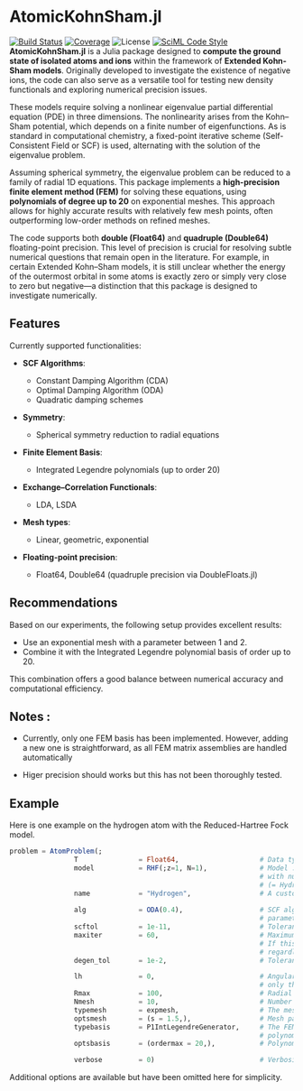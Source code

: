 # AtomicKohnSham.jl

[![Build Status](https://github.com/Theozeud/AtomicKohnSham/actions/workflows/CI.yml/badge.svg?branch=master)](https://github.com/Theozeud/AtomicKohnSham/actions/workflows/CI.yml?query=branch%3Amain)
[![Coverage](https://codecov.io/gh/Theozeud/AtomicKohnSham/branch/master/graph/badge.svg)](https://codecov.io/gh/Theozeud/AtomicKohnSham)
![License](https://img.shields.io/badge/license-MIT-blue.svg)
[![SciML Code Style](https://img.shields.io/static/v1?label=code%20style&message=SciML&color=9558b2&labelColor=389826)](https://github.com/SciML/SciMLStyle)
**AtomicKohnSham.jl** is a Julia package designed to **compute the ground state of isolated atoms and ions** within the framework of **Extended Kohn-Sham models**. Originally developed to investigate the existence of negative ions, the code can also serve as a versatile tool for testing new density functionals and exploring numerical precision issues.

These models require solving a nonlinear eigenvalue partial differential equation (PDE) in three dimensions. The nonlinearity arises from the Kohn–Sham potential, which depends on a finite number of eigenfunctions. As is standard in computational chemistry, a fixed-point iterative scheme (Self-Consistent Field or SCF) is used, alternating with the solution of the eigenvalue problem.

Assuming spherical symmetry, the eigenvalue problem can be reduced to a family of radial 1D equations. This package implements a **high-precision finite element method (FEM)** for solving these equations, using **polynomials of degree up to 20** on exponential meshes. This approach allows for highly accurate results with relatively few mesh points, often outperforming low-order methods on refined meshes.

The code supports both **double (Float64)** and **quadruple (Double64)** floating-point precision. This level of precision is crucial for resolving subtle numerical questions that remain open in the literature. For example, in certain Extended Kohn–Sham models, it is still unclear whether the energy of the outermost orbital in some atoms is exactly zero or simply very close to zero but negative—a distinction that this package is designed to investigate numerically.

## Features
Currently supported functionalities:

- **SCF Algorithms**:
  - Constant Damping Algorithm (CDA)
  - Optimal Damping Algorithm (ODA)
  - Quadratic damping schemes
    
- **Symmetry**:
  - Spherical symmetry reduction to radial equations
    
- **Finite Element Basis**:
  - Integrated Legendre polynomials (up to order 20)
    
- **Exchange–Correlation Functionals**:
    - LDA, LSDA
      
- **Mesh types**:
    - Linear, geometric, exponential
      
- **Floating-point precision**:
    - Float64, Double64 (quadruple precision via DoubleFloats.jl)

## Recommendations
Based on our experiments, the following setup provides excellent results:
- Use an exponential mesh with a parameter between 1 and 2.
- Combine it with the Integrated Legendre polynomial basis of order up to 20.
  
This combination offers a good balance between numerical accuracy and computational efficiency.

## Notes :
- Currently, only one FEM basis has been implemented. However, adding a new one is straightforward, as all FEM matrix assemblies are handled automatically


- Higer precision should works but this has not been thoroughly tested.

## Example

Here is one example on the hydrogen atom with the Reduced-Hartree Fock model. 
```julia
problem = AtomProblem(;
                T               = Float64,                    # Data type for computations
                model           = RHF(;z=1, N=1),             # Model : Reduced-Hartree Fock
                                                              # with nuclear chare z=1  and N=1 electrons
                                                              # (= Hydrogen)
                name            = "Hydrogen",                 # A custom name that you chan choose
                
                alg             = ODA(0.4),                   # SCF algorithm : Optimal Dampling with initial
                                                              # parameter equal to 0.4
                scftol          = 1e-11,                      # Tolerance for the scf procedure
                maxiter         = 60,                         # Maximum number of SCF iterations :
                                                              # If this number is reached, the algorithm stops
                                                              # regardless of convergence 
                degen_tol       = 1e-2,                       # Tolerance to detect degeneracy between orbital energies

                lh              = 0,                          # Angular momentum cutoff (ℓ ≤ lh)
                                                              # only the s-orbital is needed for the hydrogen atom
                Rmax            = 100,                        # Radial domain cutoff
                Nmesh           = 10,                         # Number of points of the mesh
                typemesh        = expmesh,                    # The mesh used is an exponential mesh
                optsmesh        = (s = 1.5,),                 # Mesh parameters: here, s = 1.5
                typebasis       = P1IntLegendreGenerator,     # The FEM Basis is composed of the integrated legendre 
                                                              # polynomials with the P1 elements
                optsbasis       = (ordermax = 20,),           # Polynomials up to order 20 are used

                verbose         = 0)                          # Verbosity level: 0 = silent, 3 = maximum verbosity
```
Additional options are available but have been omitted here for simplicity.
